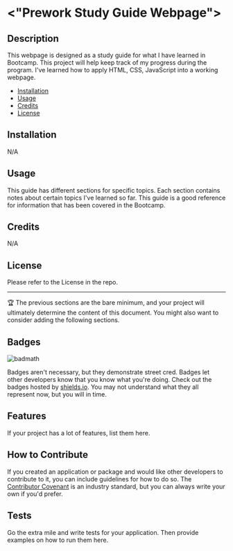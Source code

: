 # <"Prework Study Guide Webpage">

## Description
This webpage is designed as a study guide for what I have learned in Bootcamp. This project will help keep track of my progress during the program. I've learned how to apply HTML, CSS, JavaScript into a working webpage.

- [Installation](#installation)
- [Usage](#usage)
- [Credits](#credits)
- [License](#license)

## Installation

N/A

## Usage

This guide has different sections for specific topics. Each section contains notes about certain topics I've learned so far. This guide is a good reference for information that has been covered in the Bootcamp. 

## Credits

N/A

## License

Please refer to the License in the repo.

---

🏆 The previous sections are the bare minimum, and your project will ultimately determine the content of this document. You might also want to consider adding the following sections.

## Badges

![badmath](https://img.shields.io/github/languages/top/nielsenjared/badmath)

Badges aren't necessary, but they demonstrate street cred. Badges let other developers know that you know what you're doing. Check out the badges hosted by [shields.io](https://shields.io/). You may not understand what they all represent now, but you will in time.

## Features

If your project has a lot of features, list them here.

## How to Contribute

If you created an application or package and would like other developers to contribute to it, you can include guidelines for how to do so. The [Contributor Covenant](https://www.contributor-covenant.org/) is an industry standard, but you can always write your own if you'd prefer.

## Tests

Go the extra mile and write tests for your application. Then provide examples on how to run them here.
